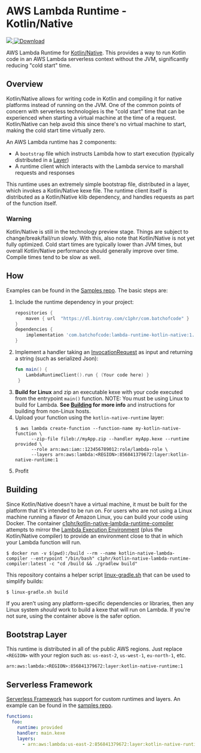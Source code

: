 # AWS Lambda Runtime - Kotlin/Native
[ ![](https://img.shields.io/circleci/project/github/rdbatch02/lambda-runtime-kotlin-native/master.svg?style=flat) ](https://circleci.com/gh/rdbatch02/lambda-runtime-kotlin-native)
 [ ![Download](https://api.bintray.com/packages/c1phr/com.batchofcode/lambda-runtime-kotlin-native/images/download.svg) ](https://bintray.com/c1phr/com.batchofcode/lambda-runtime-kotlin-native/_latestVersion)

AWS Lambda Runtime for [Kotlin/Native](https://kotlinlang.org/docs/reference/native-overview.html). This provides a way to run Kotlin code in an AWS Lambda serverless context without the JVM, significantly reducing "cold start" time.

## Overview
Kotlin/Native allows for writing code in Kotlin and compiling it for native platforms instead of running on the JVM.
One of the common points of concern with serverless technologies is the "cold start" time that can be experienced when starting a virtual machine at the time of a request.
Kotlin/Native can help avoid this since there's no virtual machine to start, making the cold start time virtually zero.

An AWS Lambda runtime has 2 components:
* A `bootstrap` file which instructs Lambda how to start execution (typically distributed in a [Layer](https://docs.aws.amazon.com/lambda/latest/dg/configuration-layers.html))
* A runtime client which interacts with the Lambda service to marshall requests and responses

This runtime uses an extremely simple bootstrap file, distributed in a layer, which invokes a Kotlin/Native kexe file. The runtime client itself is distributed as a Kotlin/Native klib dependency, and handles requests as part of the function itself.

### Warning
Kotlin/Native is still in the technology preview stage. Things are subject to change/break/fail/run slowly.
With this, also note that Kotlin/Native is not yet fully optimized. Cold start times are typically lower than JVM times, but overall Kotlin/Native performance should generally improve over time.
Compile times tend to be slow as well.


## How
Examples can be found in the [Samples repo](https://github.com/c1phr/kotlin-native-lambda-samples). The basic steps are:

1. Include the runtime dependency in your project:
    ```groovy
    repositories {    
        maven { url  "https://dl.bintray.com/c1phr/com.batchofcode" }    
    }
    dependencies {
        implementation 'com.batchofcode:lambda-runtime-kotlin-native:1.0.41'                
    }
    ```
2. Implement a handler taking an [InvocationRequest](https://github.com/c1phr/lambda-runtime-kotlin-native/blob/master/src/LambdaRuntimeMain/kotlin/runtime/handler/InvocationRequest.kt) as input and returning a string (such as serialized Json):
    ```kotlin
    fun main() {
        LambdaRuntimeClient().run { (Your code here) }
     }
    ```
3. **Build for Linux** and zip an executable kexe with your code executed from the entrypoint `main()` function. NOTE: You must be using Linux to build for Lambda. **See [Building](#Building) for more info** and instructions for building from non-Linux hosts.
4. Upload your function using the `kotlin-native-runtime` layer:
    ```
    $ aws lambda create-function --function-name my-kotlin-native-function \
          --zip-file fileb://myApp.zip --handler myApp.kexe --runtime provided \
          --role arn:aws:iam::123456789012:role/lambda-role \
          --layers arn:aws:lambda:<REGION>:856841379672:layer:kotlin-native-runtime:1
    ```
5. Profit

## Building
Since Kotlin/Native doesn't have a virtual machine, it must be built for the platform that it's intended to be run on. 
For users who are not using a Linux machine running a flavor of Amazon Linux, you can build your code using Docker.
The container [c1phr/kotlin-native-lambda-runtime-compiler](https://hub.docker.com/r/c1phr/kotlin-native-lambda-runtime-compiler) attempts to mirror the [Lambda Execution Environment](https://docs.aws.amazon.com/lambda/latest/dg/current-supported-versions.html) (plus the Kotlin/Native compiler) to provide 
an environment close to that in which your Lambda function will run.

```
$ docker run -v $(pwd):/build --rm --name kotlin-native-lambda-compiler --entrypoint "/bin/bash" c1phr/kotlin-native-lambda-runtime-compiler:latest -c "cd /build && ./gradlew build"
```

This repository contains a helper script [linux-gradle.sh](https://github.com/c1phr/lambda-runtime-kotlin-native/blob/master/linux-gradle.sh) that can be used to simplify builds:

```
$ linux-gradle.sh build
```

If you aren't using any platform-specific dependencies or libraries, then any Linux system _should_ work to build a kexe that will run on Lambda. If you're not sure, using the container above is the safer option.

## Bootstrap Layer
This runtime is distributed in all of the public AWS regions. Just replace `<REGION>` with your region such as: `us-east-2`, `us-west-1`, `eu-north-1`, etc. 

```arn:aws:lambda:<REGION>:856841379672:layer:kotlin-native-runtime:1```

## Serverless Framework
[Serverless Framework](https://serverless.com) has support for custom runtimes and layers. An example can be found in the [samples repo](https://github.com/c1phr/kotlin-native-lambda-samples/blob/master/CsvParser/serverless/serverless.yml).

```yaml
functions:
  foo:
    runtime: provided
    handler: main.kexe
    layers:
      - arn:aws:lambda:us-east-2:856841379672:layer:kotlin-native-runtime:1
```
